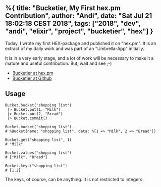 %{
title: "Bucketier, My First hex.pm Contribution",
author: "Andi",
date: "Sat Jul 21 18:02:18 CEST 2018",
tags: ["2018", "dev", "andi", "elixir", "project", "bucketier", "hex"]
}
---
Today, I wrote my first HEX-package and published it on "hex.pm".
It is an extract of my daily work and was part of an "Umbrella-App" initially.

It is in a very early stage, and a lot of work will be necessary to make it a mature and useful contribution. But, wait and see ;-)


  * [Bucketier at hex.pm](https://hex.pm/packages/bucketier)
  * [Bucketier at Github](https://github.com/iboard/bucketier)

## Usage

```
Bucket.bucket("shopping list")
 |> Bucket.put(1, "Milk")
 |> Bucket.put(2, "Bread")
 |> Bucket.commit()

Bucket.bucket("shopping list")
# %Bucket{name: "shopping list", data: %{1 => "Milk", 2 => "Bread"}}

Bucket.get("shopping list", 1)
# "Milk"

Bucket.values("shopping list")
# ["Milk", "Bread"]

Bucket.keys("shopping list")
# [1,2]
```

The keys, of course, can be anything. It is not restricted to integers.
